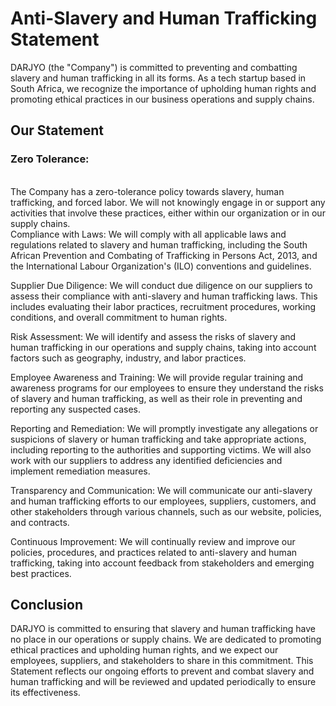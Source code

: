 # Anti-Slavery and Human Trafficking Statement

DARJYO (the "Company") is committed to preventing and combatting slavery and human trafficking in all its forms. As a tech startup based in South Africa, we recognize the importance of upholding human rights and promoting ethical practices in our business operations and supply chains.

## Our Statement

### Zero Tolerance: 
<br>
The Company has a zero-tolerance policy towards slavery, human trafficking, and forced labor. We will not knowingly engage in or support any activities that involve these practices, either within our organization or in our supply chains.
<br>
Compliance with Laws: We will comply with all applicable laws and regulations related to slavery and human trafficking, including the South African Prevention and Combating of Trafficking in Persons Act, 2013, and the International Labour Organization's (ILO) conventions and guidelines.

Supplier Due Diligence: We will conduct due diligence on our suppliers to assess their compliance with anti-slavery and human trafficking laws. This includes evaluating their labor practices, recruitment procedures, working conditions, and overall commitment to human rights.

Risk Assessment: We will identify and assess the risks of slavery and human trafficking in our operations and supply chains, taking into account factors such as geography, industry, and labor practices.

Employee Awareness and Training: We will provide regular training and awareness programs for our employees to ensure they understand the risks of slavery and human trafficking, as well as their role in preventing and reporting any suspected cases.

Reporting and Remediation: We will promptly investigate any allegations or suspicions of slavery or human trafficking and take appropriate actions, including reporting to the authorities and supporting victims. We will also work with our suppliers to address any identified deficiencies and implement remediation measures.

Transparency and Communication: We will communicate our anti-slavery and human trafficking efforts to our employees, suppliers, customers, and other stakeholders through various channels, such as our website, policies, and contracts.

Continuous Improvement: We will continually review and improve our policies, procedures, and practices related to anti-slavery and human trafficking, taking into account feedback from stakeholders and emerging best practices.

## Conclusion

DARJYO is committed to ensuring that slavery and human trafficking have no place in our operations or supply chains. We are dedicated to promoting ethical practices and upholding human rights, and we expect our employees, suppliers, and stakeholders to share in this commitment. This Statement reflects our ongoing efforts to prevent and combat slavery and human trafficking and will be reviewed and updated periodically to ensure its effectiveness.
